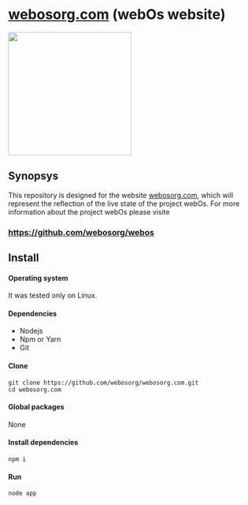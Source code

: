 # [webosorg.com](http://www.webosorg.com) (webOs website)

<img src="http://webosorg.herokuapp.com/logo" width="250">

## Synopsys

This repository is designed for the website [webosorg.com](http://www.webosorg.com),
which will represent the reflection of the live state of the project webOs.
For more information about the project webOs please visite
### https://github.com/webosorg/webos

## Install

#### Operating system
It was tested only on Linux.

#### Dependencies
 - Nodejs
 - Npm or Yarn
 - Git

#### Clone

```
git clone https://github.com/webosorg/webosorg.com.git
cd webosorg.com
```

#### Global packages
None

#### Install dependencies
```
npm i
```

#### Run
```
node app
```
